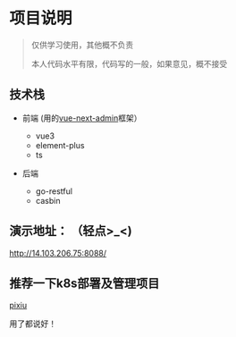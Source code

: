 # 项目说明
>
> 仅供学习使用，其他概不负责
>
> 本人代码水平有限，代码写的一般，如果意见，概不接受

## 技术栈

- 前端 (用的[vue-next-admin](https://gitee.com/lyt-top/vue-next-admin)框架）
  - vue3
  - element-plus
  - ts
  
- 后端
  - go-restful
  - casbin

## 演示地址： （轻点>_<)

<http://14.103.206.75:8088/>

## 推荐一下k8s部署及管理项目

[pixiu](https://github.com/caoyingjunz/pixiu)

用了都说好！
